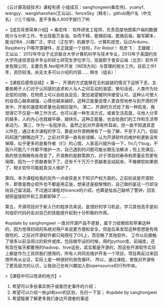 《云计算高级技术》课程有感
小组成员：sanghongwei(桑宏伟)、yuanyf、wangyy、wangshanshan(王汕汕)、fenceSky（韩冬），github用户名（中文名）
//三个版块，差不多每人400字就行了哟


=【成员背景简单介绍】=
桑宏伟：
软件研发工程师，负责百度地图客户端的数据统计与分析工作。专业技能万金油，杂而不精，能搞前端，能搞后端，能写脚本，能当DBA...兴趣广泛，学过（正在学）机器学习、计算机视觉，玩过Arduino、Raspberry Pi等开源硬件，反正就是一个目标，For Robot！
苑彦飞：
王媛媛：
王汕汕：
2012年毕业于北京联合大学计算机科学与技术专业，2013年于英国约克大学完成信息技术专业的硕士研究生学位学习，现就职于食安云端（北京）软件开发有限公司，主要负责.Net软件开发（WEB方向）与管理的相关工作。目前工作1年，资历较浅，尚无太多可以介绍的内容……
韩冬（组长）：



=【课程后感悟总结】=
  第一，开源的方式能够在无利益链的情况下运转下去，主要依赖于人们对于认同感的追求和人与人之间互动的渴望。换句话说，人类作为社会型的动物，在物质上可以自给自足后，更加渴望被同伴接受认可。这种认可使人的自信心越来越强，心情也越来越好。这种正能量促使人更自觉地参与到开源的开发中，开发的速度和质量也会相应提升。
  第二，开源的方式给了我一种启发。我觉得它不仅是一种工作方式，也可以是一种生活方式，或者生活态度。与他人分享的越多，人的内心也就越平静，越快乐。这种正能量，也会给我们的工作和生活带来动力。
  第三，作为一名程序员，虽然之前对开源有所耳闻，但一直不知道其意义所在，通过本次课程的学习，算是对开源稍微有了一些了解，不至于入门，但起码知道门朝哪边开了。之前对开源一直有些误解，认为开源软件的维护和更新没有保障，似乎更多的是看作者（们）的心情，人家高兴就升级一下，fix几个bug，不高兴可能几个月都不维护一次，自己遇到的问题可能长期无法解决；但上完课后，我的想法稍微有些改变了，开源靠的是群策群力，对于项目的寿命和质量反而更有保障，因为一个贡献者倒下了，还有千千万万个贡献者会站起来，不像微软如果倒了，相关软件可能就真没人维护了。

第四，本次课程给我的另外一点收获是关于知识产权方面的。之前别说是开源软件，即使是商业软件也不都是用正版，想来还是挺惭愧的，自己做的是这一行却没给自己留活路，不过通过课程对licence的介绍，也算是给自己敲响了警钟，回去就把盗版软件和工具都卸掉了……

第五，开源项目对于新入行的程序员来说，是很好的学习机会，学习其他高手是如何组织代码的会对自己的技能提升起到十分积极的作用。

#update by sanghongwei
一直对开源产品不感冒，属于力挺微软和苹果这种的，因为觉得封闭的系统对用户来说更方便和安全，但是后来发现这种思想是有局限性的，之前对开源软件都只局限在了OS上，而忽略了其他软件。
工作以后接触了很多以前没用过的软件或库，包括做毕设的时候，用的python库、前端库，还有现在每天都要用的hadoop、hive这些，其实都是开源的，而这些开源软件实际上都是作为工具供我们使用的，所有人共同去维护开发一个项目，项目再反过来回馈所有从业证，实际上是一种很好的良性循环。
所以，通过课程，使我对开源有了更高层次的认识，让我自己也有兴趣加入到opensource的行列中来。


=【课程中可以改进的地方】=

1. 希望可以多些事实例子或者历史事件的介绍；
2. 希望可以介绍一些git和svn的区别，先扫一下盲；
#update by sanghongwei
3. 希望能够了解更多我们身边开源者的事迹
